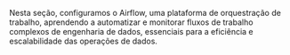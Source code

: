 Nesta seção, configuramos o Airflow, uma plataforma de orquestração de trabalho, aprendendo a automatizar e monitorar fluxos de trabalho complexos de engenharia de dados, essenciais para a eficiência e escalabilidade das operações de dados.
